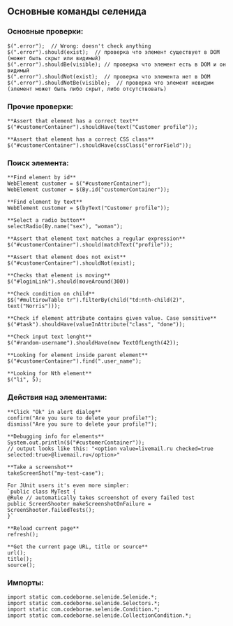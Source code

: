 ## Основные команды селенида

### Основные проверки:
    $(".error");  // Wrong: doesn't check anything
    $(".error").should(exist);  // проверка что элемент существует в DOM (может быть скрыт или видимый)
    $(".error").shouldBe(visible); // проверка что элемент есть в DOM и он видимый
    $(".error").shouldNot(exist);  // проверка что элемента нет в DOM
    $(".error").shouldNotBe(visible);  // проверка что элемент невидим (элемент может быть либо скрыт, либо отсутствовать)

### Прочие проверки:
    **Assert that element has a correct text**
    $("#customerContainer").shouldHave(text("Customer profile"));

    **Assert that element has a correct CSS class**
    $("#customerContainer").shouldHave(cssClass("errorField"));

    


### Поиск элемента:
    **Find element by id**
    WebElement customer = $("#customerContainer");
    WebElement customer = $(By.id("customerContainer"));

    **Find element by text**
    WebElement customer = $(byText("Customer profile"));

    **Select a radio button**
    selectRadio(By.name("sex"), "woman");

    **Assert that element text matches a regular expression**
    $("#customerContainer").should(matchText("profile"));

    **Assert that element does not exist**
    $("#customerContainer").shouldNot(exist);

    **Checks that element is moving**
    $("#loginLink").should(moveAround(300))

    **Check condition on child**
    $$("#multirowTable tr").filterBy(child("td:nth-child(2)", text("Norris")));

    **Check if element attribute contains given value. Case sensitive**
    $("#task").shouldHave(valueInAttribute("class", "done"));

    **Check input text lenght**
    $("#random-username").shouldHave(new TextOfLength(42));

    **Looking for element inside parent element**
    $("#customerContainer").find(".user_name");

    **Looking for Nth element**
    $("li", 5);

### Действия над элементами:

    **Click "Ok" in alert dialog**
    confirm("Are you sure to delete your profile?");
    dismiss("Are you sure to delete your profile?");

    **Debugging info for elements**
    System.out.println($("#customerContainer"));
    // output looks like this: "<option value=livemail.ru checked=true selected:true>@livemail.ru</option>"

    **Take a screenshot**
    takeScreenShot("my-test-case");

    For JUnit users it's even more simpler:
    `public class MyTest {
    @Rule // automatically takes screenshot of every failed test
    public ScreenShooter makeScreenshotOnFailure = ScreenShooter.failedTests();
    }`

    **Reload current page**
    refresh();

    **Get the current page URL, title or source**
    url();
    title();
    source();

### Импорты:
    import static com.codeborne.selenide.Selenide.*;
    import static com.codeborne.selenide.Selectors.*;
    import static com.codeborne.selenide.Condition.*;
    import static com.codeborne.selenide.CollectionCondition.*;
